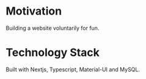 # Motivation

Building a website voluntarily for fun.

# Technology Stack

Built with Nextjs, Typescript, Material-UI and MySQL.
